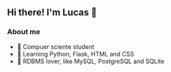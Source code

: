 ## Hi there! I'm Lucas 👋
### About me
- 📖 Compuer sciente student
- 👾 Learning Python, Flask, HTML and CSS
- 🏦 RDBMS lover, like MySQL, PostgreSQL and SQLite

<!--
**zluckas/zluckas** is a ✨ _special_ ✨ repository because its `README.md` (this file) appears on your GitHub profile.

Here are some ideas to get you started:

- 🔭 I’m currently working on wefoiewmoiwe
- 🌱 I’m currently learning ...
- 👯 I’m looking to collaborate on ...
- 🤔 I’m looking for help with ...
- 💬 Ask me about ...
- 📫 How to reach me: ...
- 😄 Pronouns: ...
- ⚡ Fun fact: ...
-->
